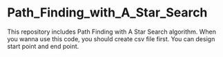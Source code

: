 # Path_Finding_with_A_Star_Search

This repository includes Path Finding with A Star Search algorithm.
When you wanna use this code, you should create csv file first.
You can design start point and end point.
